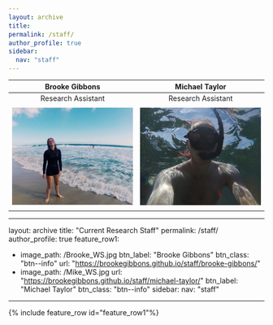 ```yaml
---
layout: archive
title: 
permalink: /staff/
author_profile: true
sidebar:
  nav: "staff"
---
```

 **Brooke Gibbons**  | **Michael Taylor**
:-------------:|:-------------:
Research Assistant|Research Assistant
<a href="https://brookegibbons.github.io/academics/dianne-mclean/"><img src='/images/Brooke_WS.jpg' vspace="5"></a>|<a href="https://brookegibbons.github.io/academics/tim-langlois/"><img src='/images/Mike_WS2.jpg' vspace="5"></a>

---
layout: archive
title: "Current Research Staff"
permalink: /staff/
author_profile: true
feature_row1:
  - image_path: /Brooke_WS.jpg
    btn_label: "Brooke Gibbons"
    btn_class: "btn--info"
    url: "https://brookegibbons.github.io/staff/brooke-gibbons/"
  - image_path: /Mike_WS.jpg
    url: "https://brookegibbons.github.io/staff/michael-taylor/"
    btn_label: "Michael Taylor"
    btn_class: "btn--info"
sidebar:
  nav: "staff"

---

{% include feature_row id="feature_row1"%}

